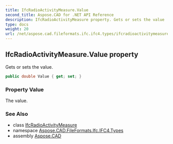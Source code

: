 ```yaml
---
title: IfcRadioActivityMeasure.Value
second_title: Aspose.CAD for .NET API Reference
description: IfcRadioActivityMeasure property. Gets or sets the value
type: docs
weight: 20
url: /net/aspose.cad.fileformats.ifc.ifc4.types/ifcradioactivitymeasure/value/
---
```

## IfcRadioActivityMeasure.Value property

Gets or sets the value.

```csharp
public double Value { get; set; }
```

### Property Value

The value.

### See Also

* class [IfcRadioActivityMeasure](../)
* namespace [Aspose.CAD.FileFormats.Ifc.IFC4.Types](../../ifcradioactivitymeasure/)
* assembly [Aspose.CAD](../../../)



